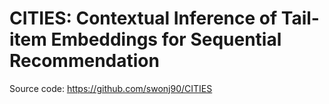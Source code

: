 # CITIES: Contextual Inference of Tail-item Embeddings for Sequential Recommendation

Source code: https://github.com/swonj90/CITIES
